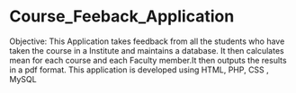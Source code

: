 # Course_Feeback_Application

Objective:
This Application takes feedback from all the students who have taken the course in a Institute and maintains a database. 
It then calculates mean for each course and each  Faculty member.It then outputs the results in a pdf format. 
This application is developed using HTML, PHP, CSS , MySQL
